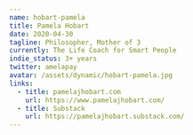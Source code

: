 ```yaml
---
name: hobart-pamela
title: Pamela Hobart
date: 2020-04-30
tagline: Philosopher, Mother of 3
currently: The Life Coach for Smart People
indie_status: 3+ years
twitter: amelapay
avatar: /assets/dynamic/hobart-pamela.jpg
links:
  - title: pamelajhobart.com
    url: https://www.pamelajhobart.com/
  - title: Substack
    url: https://pamelajhobart.substack.com/
---
```

